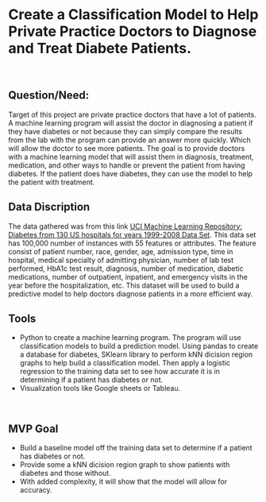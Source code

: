 # Create a Classification Model to Help Private Practice Doctors to Diagnose and Treat Diabete Patients.
<br>

##  Question/Need:
Target of this project are private practice doctors that have a lot of patients. A machine learning program will assist the doctor in diagnosing a patient if they have diabetes or not because they can simply compare the results from the lab with the program can provide an answer more quickly. Which will allow the doctor to see more patients. The goal is to provide doctors with a machine learning model that will assist them in diagnosis, treatment, medication, and other ways to handle or prevent the patient from having diabetes. If the patient does have diabetes, they can use the model to help the patient with treatment.
<br>

##  Data Discription
The data gathered was from this link [UCI Machine Learning Repository: Diabetes from 130 US hospitals for years 1999-2008 Data Set](https://archive.ics.uci.edu/ml/datasets/Diabetes+130-US+hospitals+for+years+1999-2008). 
This data set has 100,000 number of instances with 55 features or attributes. The feature consist of patient number, race, gender, age, admission type, time in hospital, medical specialty of admitting physician, number of lab test performed, HbA1c test result, diagnosis, number of medication, diabetic medications, number of outpatient, inpatient, and emergency visits in the year before the hospitalization, etc. This dataset will be used to build a predictive model to help doctors diagnose patients in a more efficient way. 
<br>

##  Tools
- Python to create a machine learning program. The program will use classification models to build a prediction model. Using pandas to create a database for diabetes, SKlearn library to perform kNN dicision region graphs to help build a classification model. Then apply a logistic regression to the training data set to see how accurate it is in determining if a patient has diabetes or not. 
- Visualization tools like Google sheets or Tableau.
<br>

##  MVP Goal
- Build a baseline model off the training data set to determine if a patient has diabetes or not. 
- Provide some a kNN dicision region graph to show patients with diabetes and those without. 
- With added complexity, it will show that the model will allow for accuracy.
